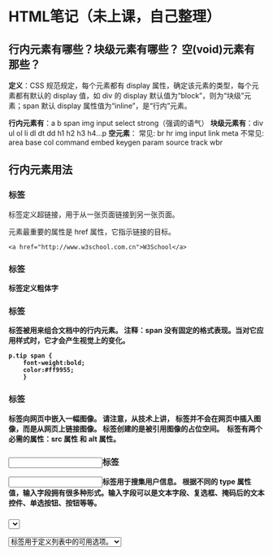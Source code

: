 # HTML笔记（未上课，自己整理）
## 行内元素有哪些？块级元素有哪些？ 空(void)元素有那些？
**定义**：CSS 规范规定，每个元素都有 display 属性，确定该元素的类型，每个元素都有默认的 display 值，如 div 的 display 默认值为“block”，则为“块级”元素；span 默认 display 属性值为“inline”，是“行内”元素。

**行内元素有**：a b span img input select strong（强调的语气）
**块级元素有**：div ul ol li dl dt dd h1 h2 h3 h4…p
**空元素**：
常见: br hr img input link meta
不常见: area base col command embed keygen param source track wbr

## 行内元素用法
### <a>标签
<a> 标签定义超链接，用于从一张页面链接到另一张页面。

<a> 元素最重要的属性是 href 属性，它指示链接的目标。
```
<a href="http://www.w3school.com.cn">W3School</a>
```
### <b>标签
<b>标签定义粗体字
### <span>标签
<span>标签被用来组合文档中的行内元素。
**注释**：span 没有固定的格式表现。当对它应用样式时，它才会产生视觉上的变化。
```
p.tip span {
	font-weight:bold;
	color:#ff9955;
	}
```
### <img>标签
<img>标签向网页中嵌入一幅图像。
**请注意，从技术上讲，<img> 标签并不会在网页中插入图像，而是从网页上链接图像。<img> 标签创建的是被引用图像的占位空间。**
<img> 标签有两个必需的属性：src 属性 和 alt 属性。
### <input>标签
<input>标签用于搜集用户信息。
根据不同的 type 属性值，输入字段拥有很多种形式。输入字段可以是文本字段、复选框、掩码后的文本控件、单选按钮、按钮等等。
### <select>标签
<select>标签可创建单选或多选菜单。
<select&> 元素中的 <option> 标签用于定义列表中的可用选项。
```
